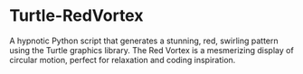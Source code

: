 # Turtle-RedVortex
A hypnotic Python script that generates a stunning, red, swirling pattern using the Turtle graphics library. The Red Vortex is a mesmerizing display of circular motion, perfect for relaxation and coding inspiration.
